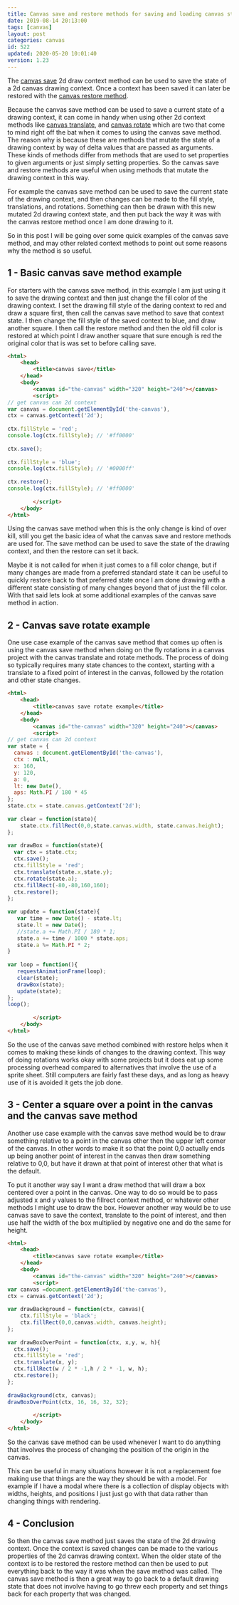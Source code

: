 ```yaml
---
title: Canvas save and restore methods for saving and loading canvas state
date: 2019-08-14 20:13:00
tags: [canvas]
layout: post
categories: canvas
id: 522
updated: 2020-05-20 10:01:40
version: 1.23
---
```


The [canvas save](https://developer.mozilla.org/en-US/docs/Web/API/CanvasRenderingContext2D/save) 2d draw context method can be used to save the state of a 2d canvas drawing context. Once a context has been saved it can later be restored with the [canvas restore method](https://developer.mozilla.org/en-US/docs/Web/API/CanvasRenderingContext2D/restore). 

Because the canvas save method can be used to save a current state of a drawing context, it can come in handy when using other 2d context methods like [canvas translate](/2019/10/09/canvas-translate/), and [canvas rotate](/2019//11/05/canvas-rotate/) which are two that come to mind right off the bat when it comes to using the canvas save method. The reason why is because these are methods that mutate the state of a drawing context by way of delta values that are passed as arguments. These kinds of methods differ from methods that are used to set properties to given arguments or just simply setting properties. So the canvas save and restore methods are useful when using methods that mutate the drawing context in this way. 

For example the canvas save method can be used to save the current state of the drawing context, and then changes can be made to the fill style, translations, and rotations. Something can then be drawn with this new mutated 2d drawing context state, and then put back the way it was with the canvas restore method once I am done drawing to it.

So in this post I will be going over some quick examples of the canvas save method, and may other related context methods to point out some reasons why the method is so useful.

<!-- more -->

## 1 - Basic canvas save method example

For starters with the canvas save method, in this example I am just using it to save the drawing context and then just change the fill color of the drawing context. I set the drawing fill style of the daring context to red and draw a square first, then call the canvas save method to save that context state. I then change the fill style of the saved context to blue, and draw another square. I then call the restore method and then the old fill color is restored at which point I draw another square that sure enough is red the original color that is was set to before calling save.

```html
<html>
    <head>
        <title>canvas save</title>
    </head>
    <body>
        <canvas id="the-canvas" width="320" height="240"></canvas>
        <script>
// get canvas can 2d context
var canvas = document.getElementById('the-canvas'),
ctx = canvas.getContext('2d');
 
ctx.fillStyle = 'red';
console.log(ctx.fillStyle); // '#ff0000'
 
ctx.save();
 
ctx.fillStyle = 'blue';
console.log(ctx.fillStyle); // '#0000ff'
 
ctx.restore();
console.log(ctx.fillStyle); // '#ff0000'
 
        </script>
    </body>
</html>
```

Using the canvas save method when this is the only change is kind of over kill, still you get the basic idea of what the canvas save and restore methods are used for. The save method can be used to save the state of the drawing context, and then the restore can set it back. 

Maybe it is not called for when it just comes to a fill color change, but if many changes are made from a preferred standard state it can be useful to quickly restore back to that preferred state once I am done drawing with a different state consisting of many changes beyond that of just the fill color. With that said lets look at some additional examples of the canvas save method in action.

## 2 - Canvas save rotate example

One use case example of the canvas save method that comes up often is using the canvas save method when doing on the fly rotations in a canvas project with the canvas translate and rotate methods. The process of doing so typically requires many state chances to the context, starting with a translate to a fixed point of interest in the canvas, followed by the rotation and other state changes.

```html
<html>
    <head>
        <title>canvas save rotate example</title>
    </head>
    <body>
        <canvas id="the-canvas" width="320" height="240"></canvas>
        <script>
// get canvas can 2d context
var state = {
  canvas : document.getElementById('the-canvas'),
  ctx : null,
  x: 160,
  y: 120,
  a: 0,
  lt: new Date(),
  aps: Math.PI / 180 * 45
};
state.ctx = state.canvas.getContext('2d');
 
var clear = function(state){
    state.ctx.fillRect(0,0,state.canvas.width, state.canvas.height);
};
 
var drawBox = function(state){
  var ctx = state.ctx;
  ctx.save();
  ctx.fillStyle = 'red';
  ctx.translate(state.x,state.y);
  ctx.rotate(state.a);
  ctx.fillRect(-80,-80,160,160);
  ctx.restore();
};
 
var update = function(state){
   var time = new Date() - state.lt;
   state.lt = new Date();
   //state.a += Math.PI / 180 * 1;
   state.a += time / 1000 * state.aps;
   state.a %= Math.PI * 2;
}
 
var loop = function(){
   requestAnimationFrame(loop);
   clear(state);
   drawBox(state);
   update(state);
};
loop();
 
        </script>
    </body>
</html>
```

So the use of the canvas save method combined with restore helps when it comes to making these kinds of changes to the drawing context. This way of doing rotations works okay with some projects but it does eat up some processing overhead compared to alternatives that involve the use of a sprite sheet. Still computers are fairly fast these days, and as long as heavy use of it is avoided it gets the job done.

## 3 - Center a square over a point in the canvas and the canvas save method

Another use case example with the canvas save method would be to draw something relative to a point in the canvas other then the upper left corner of the canvas. In other words to make it so that the point 0,0 actually ends up being another point of interest in the canvas then draw something relative to 0,0, but have it drawn at that point of interest other that what is the default.

To put it another way say I want a draw method that will draw a box centered over a point in the canvas. One way to do so would be to pass adjusted x and y values to the fillrect context method, or whatever other methods I might use to draw the box. However another way would be to use canvas save to save the context, translate to the point of interest, and then use half the width of the box multiplied by negative one and do the same for height.

```html
<html>
    <head>
        <title>canvas save rotate example</title>
    </head>
    <body>
        <canvas id="the-canvas" width="320" height="240"></canvas>
        <script>
var canvas =document.getElementById('the-canvas'),
ctx = canvas.getContext('2d');
 
var drawBackground = function(ctx, canvas){
    ctx.fillStyle = 'black';
    ctx.fillRect(0,0,canvas.width, canvas.height);
};
 
var drawBoxOverPoint = function(ctx, x,y, w, h){
  ctx.save();
  ctx.fillStyle = 'red';
  ctx.translate(x, y);
  ctx.fillRect(w / 2 * -1,h / 2 * -1, w, h);
  ctx.restore();
};
 
drawBackground(ctx, canvas);
drawBoxOverPoint(ctx, 16, 16, 32, 32);
 
        </script>
    </body>
</html>
```

So the canvas save method can be used whenever I want to do anything that involves the process of changing the position of the origin in the canvas. 

This can be useful in many situations however it is not a replacement foe making use that things are the way they should be with a model. For example if I have a modal where there is a collection of display objects with widths, heights, and positions I just just go with that data rather than changing things with rendering.


## 4 - Conclusion

So then the canvas save method just saves the state of the 2d drawing context. Once the context is saved changes can be made to the various properties of the 2d canvas drawing context. When the older state of the context is to be restored the restore method can then be used to put everything back to the way it was when the save method was called. The canvas save method is then a great way to go back to a default drawing state that does not involve having to go threw each property and set things back for each property that was changed.

